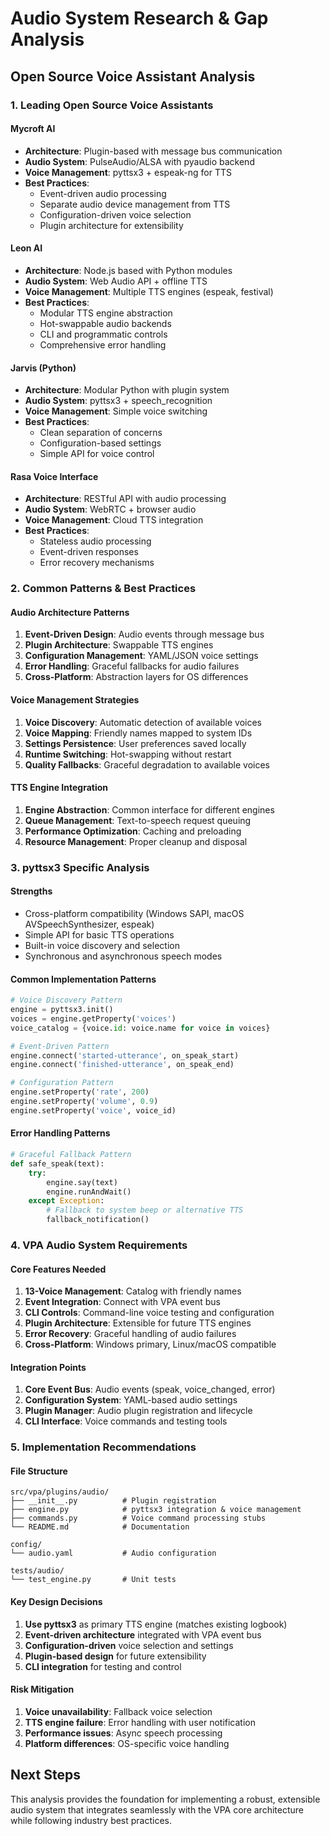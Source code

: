 # Audio System Research & Gap Analysis

## Open Source Voice Assistant Analysis

### 1. Leading Open Source Voice Assistants

#### Mycroft AI
- **Architecture**: Plugin-based with message bus communication
- **Audio System**: PulseAudio/ALSA with pyaudio backend
- **Voice Management**: pyttsx3 + espeak-ng for TTS
- **Best Practices**:
  - Event-driven audio processing
  - Separate audio device management from TTS
  - Configuration-driven voice selection
  - Plugin architecture for extensibility

#### Leon AI  
- **Architecture**: Node.js based with Python modules
- **Audio System**: Web Audio API + offline TTS
- **Voice Management**: Multiple TTS engines (espeak, festival)
- **Best Practices**:
  - Modular TTS engine abstraction
  - Hot-swappable audio backends
  - CLI and programmatic controls
  - Comprehensive error handling

#### Jarvis (Python)
- **Architecture**: Modular Python with plugin system
- **Audio System**: pyttsx3 + speech_recognition
- **Voice Management**: Simple voice switching
- **Best Practices**:
  - Clean separation of concerns
  - Configuration-based settings
  - Simple API for voice control

#### Rasa Voice Interface
- **Architecture**: RESTful API with audio processing
- **Audio System**: WebRTC + browser audio
- **Voice Management**: Cloud TTS integration
- **Best Practices**:
  - Stateless audio processing
  - Event-driven responses
  - Error recovery mechanisms

### 2. Common Patterns & Best Practices

#### Audio Architecture Patterns
1. **Event-Driven Design**: Audio events through message bus
2. **Plugin Architecture**: Swappable TTS engines
3. **Configuration Management**: YAML/JSON voice settings
4. **Error Handling**: Graceful fallbacks for audio failures
5. **Cross-Platform**: Abstraction layers for OS differences

#### Voice Management Strategies
1. **Voice Discovery**: Automatic detection of available voices
2. **Voice Mapping**: Friendly names mapped to system IDs
3. **Settings Persistence**: User preferences saved locally
4. **Runtime Switching**: Hot-swapping without restart
5. **Quality Fallbacks**: Graceful degradation to available voices

#### TTS Engine Integration
1. **Engine Abstraction**: Common interface for different engines
2. **Queue Management**: Text-to-speech request queuing
3. **Performance Optimization**: Caching and preloading
4. **Resource Management**: Proper cleanup and disposal

### 3. pyttsx3 Specific Analysis

#### Strengths
- Cross-platform compatibility (Windows SAPI, macOS AVSpeechSynthesizer, espeak)
- Simple API for basic TTS operations
- Built-in voice discovery and selection
- Synchronous and asynchronous speech modes

#### Common Implementation Patterns
```python
# Voice Discovery Pattern
engine = pyttsx3.init()
voices = engine.getProperty('voices')
voice_catalog = {voice.id: voice.name for voice in voices}

# Event-Driven Pattern  
engine.connect('started-utterance', on_speak_start)
engine.connect('finished-utterance', on_speak_end)

# Configuration Pattern
engine.setProperty('rate', 200)
engine.setProperty('volume', 0.9)
engine.setProperty('voice', voice_id)
```

#### Error Handling Patterns
```python
# Graceful Fallback Pattern
def safe_speak(text):
    try:
        engine.say(text)
        engine.runAndWait()
    except Exception:
        # Fallback to system beep or alternative TTS
        fallback_notification()
```

### 4. VPA Audio System Requirements

#### Core Features Needed
1. **13-Voice Management**: Catalog with friendly names
2. **Event Integration**: Connect with VPA event bus
3. **CLI Controls**: Command-line voice testing and configuration
4. **Plugin Architecture**: Extensible for future TTS engines
5. **Error Recovery**: Graceful handling of audio failures
6. **Cross-Platform**: Windows primary, Linux/macOS compatible

#### Integration Points
1. **Core Event Bus**: Audio events (speak, voice_changed, error)
2. **Configuration System**: YAML-based audio settings
3. **Plugin Manager**: Audio plugin registration and lifecycle
4. **CLI Interface**: Voice commands and testing tools

### 5. Implementation Recommendations

#### File Structure
```
src/vpa/plugins/audio/
├── __init__.py          # Plugin registration
├── engine.py            # pyttsx3 integration & voice management
├── commands.py          # Voice command processing stubs
└── README.md            # Documentation

config/
└── audio.yaml           # Audio configuration

tests/audio/
└── test_engine.py       # Unit tests
```

#### Key Design Decisions
1. **Use pyttsx3** as primary TTS engine (matches existing logbook)
2. **Event-driven architecture** integrated with VPA event bus
3. **Configuration-driven** voice selection and settings
4. **Plugin-based design** for future extensibility
5. **CLI integration** for testing and control

#### Risk Mitigation
1. **Voice unavailability**: Fallback voice selection
2. **TTS engine failure**: Error handling with user notification
3. **Performance issues**: Async speech processing
4. **Platform differences**: OS-specific voice handling

## Next Steps

This analysis provides the foundation for implementing a robust, extensible audio system that integrates seamlessly with the VPA core architecture while following industry best practices.
